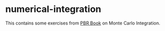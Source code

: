 # numerical-integration

This contains some exercises from [PBR Book](https://pbr-book.org/4ed/Monte_Carlo_Integration/Exercises) on Monte Carlo Integration.
